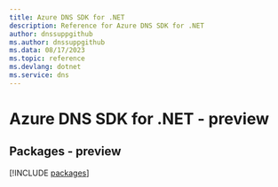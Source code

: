 ```yaml
---
title: Azure DNS SDK for .NET
description: Reference for Azure DNS SDK for .NET
author: dnssuppgithub
ms.author: dnssuppgithub
ms.data: 08/17/2023
ms.topic: reference
ms.devlang: dotnet
ms.service: dns
---
```

# Azure DNS SDK for .NET - preview
## Packages - preview
[!INCLUDE [packages](dns-index.md)]